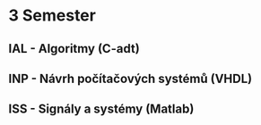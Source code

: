 # 3 Semester
## IAL - Algoritmy (C-adt)
## INP - Návrh počítačových systémů (VHDL)
## ISS - Signály a systémy (Matlab)
